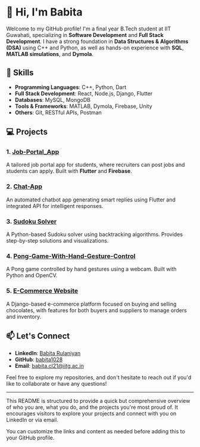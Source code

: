 # 👋 Hi, I'm Babita

Welcome to my GitHub profile! I'm a final year B.Tech student at IIT Guwahati, specializing in **Software Development** and **Full Stack Development**. I have a strong foundation in **Data Structures & Algorithms (DSA)** using C++ and Python, as well as hands-on experience with **SQL**, **MATLAB simulations**, and **Dymola**.

## 🔧 Skills

- **Programming Languages**: C++, Python, Dart
- **Full Stack Development**: React, Node.js, Django, Flutter
- **Databases**: MySQL, MongoDB
- **Tools & Frameworks**: MATLAB, Dymola, Firebase, Unity
- **Others**: Git, RESTful APIs, Postman

## 💻 Projects

### 1. [Job-Portal_App](https://github.com/babita1028/Job-Portal_App)
A tailored job portal app for students, where recruiters can post jobs and students can apply. Built with **Flutter** and **Firebase**.

### 2. [Chat-App](https://github.com/babita1028/Chat-App)
An automated chatbot app generating smart replies using Flutter and integrated API for intelligent responses.

### 3. [Sudoku Solver](https://github.com/babita1028/Sudoku-Solver)
A Python-based Sudoku solver using backtracking algorithms. Provides step-by-step solutions and visualizations.

### 4. [Pong-Game-With-Hand-Gesture-Control](https://github.com/babita1028/Pong-Game-With-Hand-Gesture-Control)
A Pong game controlled by hand gestures using a webcam. Built with Python and OpenCV.

### 5. [E-Commerce Website](https://github.com/babita1028/E-Commerce-Website)
A Django-based e-commerce platform focused on buying and selling chocolates, with features for both buyers and suppliers to manage orders and inventory.

## 📫 Let's Connect

- **LinkedIn**: [Babita Rulaniyan](https://www.linkedin.com/in/babita-rulaniyan/)
- **GitHub**: [babita1028](https://github.com/babita1028)
- **Email**: [babita.cl21@iitg.ac.in](mailto:babita.cl21@iitg.ac.in)

Feel free to explore my repositories, and don't hesitate to reach out if you'd like to collaborate or have any questions!

---

This README is structured to provide a quick but comprehensive overview of who you are, what you do, and the projects you're most proud of. It encourages visitors to explore your projects and connect with you on LinkedIn or via email.

You can customize the links and content as needed before adding this to your GitHub profile.
